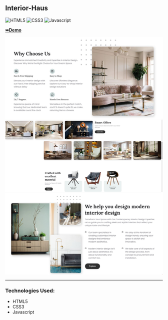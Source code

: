## Interior-Haus

![HTML5](https://img.shields.io/badge/html5-%2320232a.svg?style=for-the-badge&logo=html5&logoColor=%2361DAFB)
![CSS3](https://img.shields.io/badge/css3-%231572B6.svg?style=for-the-badge&logo=css3&logoColor=white)
![Javascript](https://img.shields.io/badge/javascript-%23323330.svg?style=for-the-badge&logo=react&logoColor=%23F7DF1E)

<a href="https://juliadooby.github.io/Interior-Haus/"><strong>➥Demo</strong></a>

<div align="center"><img src="https://github.com/juliaDooby/Interior-Haus/blob/main/Interior_1.JPG" width="100%" height="20%"></img></div>
<div align="center"><img src="https://github.com/juliaDooby/Interior-Haus/blob/main/Interior_2.JPG" width="100%" height="20%"></img></div>
<div align="center"><img src="https://github.com/juliaDooby/Interior-Haus/blob/main/Interior_3.JPG" width="100%" height="20%"></img></div>

---

### Technologies Used:

* HTML5
* CSS3
* Javascript 
